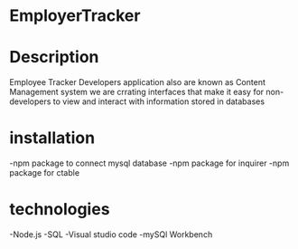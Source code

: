 # EmployerTracker

# Description
Employee Tracker Developers application also are known as Content Management system
we are crrating interfaces that make it easy for non-developers to view and interact with information stored in databases

# installation
-npm package to connect mysql database 
-npm package for inquirer
-npm package for ctable

# technologies
-Node.js
-SQL
-Visual studio code 
-mySQl Workbench

